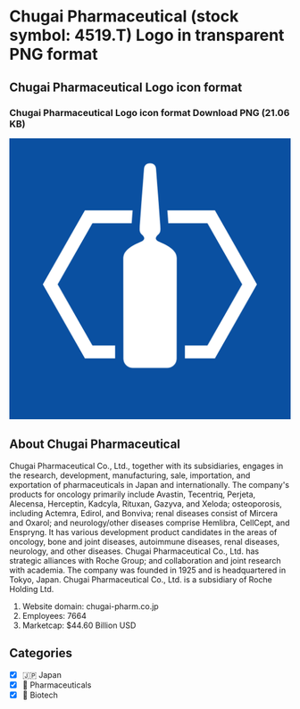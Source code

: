 # Chugai Pharmaceutical (stock symbol: 4519.T) Logo in transparent PNG format

## Chugai Pharmaceutical Logo icon format

### Chugai Pharmaceutical Logo icon format Download PNG (21.06 KB)

![Chugai Pharmaceutical Logo icon format Download PNG (21.06 KB)](/img/orig/4519.T-fba64e98.png)

## About Chugai Pharmaceutical

Chugai Pharmaceutical Co., Ltd., together with its subsidiaries, engages in the research, development, manufacturing, sale, importation, and exportation of pharmaceuticals in Japan and internationally. The company's products for oncology primarily include Avastin, Tecentriq, Perjeta, Alecensa, Herceptin, Kadcyla, Rituxan, Gazyva, and Xeloda; osteoporosis, including Actemra, Edirol, and Bonviva; renal diseases consist of Mircera and Oxarol; and neurology/other diseases comprise Hemlibra, CellCept, and Enspryng. It has various development product candidates in the areas of oncology, bone and joint diseases, autoimmune diseases, renal diseases, neurology, and other diseases. Chugai Pharmaceutical Co., Ltd. has strategic alliances with Roche Group; and collaboration and joint research with academia. The company was founded in 1925 and is headquartered in Tokyo, Japan. Chugai Pharmaceutical Co., Ltd. is a subsidiary of Roche Holding Ltd.

1. Website domain: chugai-pharm.co.jp
2. Employees: 7664
3. Marketcap: $44.60 Billion USD


## Categories
- [x] 🇯🇵 Japan
- [x] 💊 Pharmaceuticals
- [x] 🧬 Biotech
